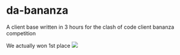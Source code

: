 # da-bananza

A client base written in 3 hours for the clash of code client bananza competition

We actually won 1st place
<img src="https://cdn.discordapp.com/attachments/872038697275641867/1018658594511663174/unknown.png">
